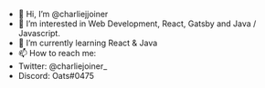 - 👋 Hi, I’m @charliejjoiner
- 👀 I’m interested in Web Development, React, Gatsby and Java / Javascript.
- 🌱 I’m currently learning React & Java
- 📫 How to reach me:
-   Twitter: @charliejoiner_
-   Discord: Oats#0475

<!---
charliejjoiner/charliejjoiner is a ✨ special ✨ repository because its `README.md` (this file) appears on your GitHub profile.
You can click the Preview link to take a look at your changes.
--->
